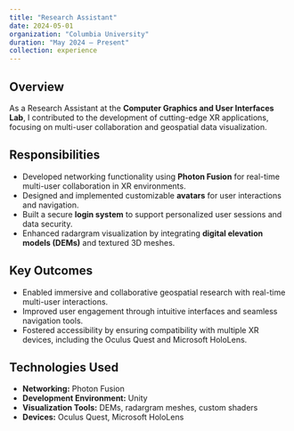 ```yaml
---
title: "Research Assistant"
date: 2024-05-01
organization: "Columbia University"
duration: "May 2024 – Present"
collection: experience
---
```


Overview
---
As a Research Assistant at the **Computer Graphics and User Interfaces Lab**, I contributed to the development of cutting-edge XR applications, focusing on multi-user collaboration and geospatial data visualization.

Responsibilities
---
- Developed networking functionality using **Photon Fusion** for real-time multi-user collaboration in XR environments.
- Designed and implemented customizable **avatars** for user interactions and navigation.
- Built a secure **login system** to support personalized user sessions and data security.
- Enhanced radargram visualization by integrating **digital elevation models (DEMs)** and textured 3D meshes.

Key Outcomes
---
- Enabled immersive and collaborative geospatial research with real-time multi-user interactions.
- Improved user engagement through intuitive interfaces and seamless navigation tools.
- Fostered accessibility by ensuring compatibility with multiple XR devices, including the Oculus Quest and Microsoft HoloLens.

Technologies Used
---
- **Networking:** Photon Fusion
- **Development Environment:** Unity
- **Visualization Tools:** DEMs, radargram meshes, custom shaders
- **Devices:** Oculus Quest, Microsoft HoloLens
